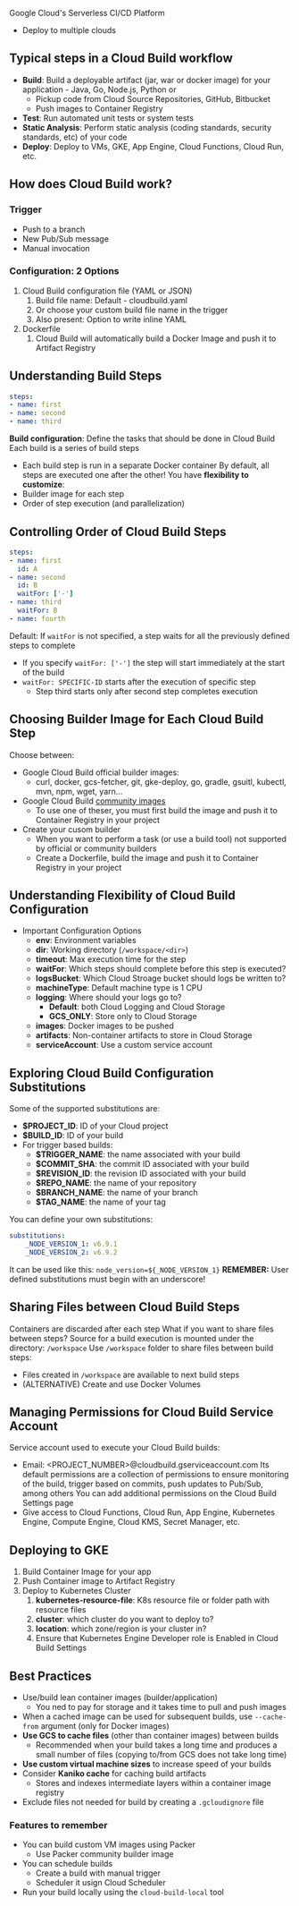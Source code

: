 Google Cloud's Serverless CI/CD Platform
- Deploy to multiple clouds
## Typical steps in a Cloud Build workflow
- **Build**: Build a deployable artifact (jar, war or docker image) for your application - Java, Go, Node.js, Python or
	- Pickup code from Cloud Source Repositories, GitHub, Bitbucket
	- Push images to Container Registry
- **Test**: Run automated unit tests or system tests
- **Static Analysis**: Perform static analysis (coding standards, security standards, etc) of your code
- **Deploy**: Deploy to VMs, GKE, App Engine, Cloud Functions, Cloud Run, etc.
## How does Cloud Build work?
### Trigger
- Push to a branch
- New Pub/Sub message
- Manual invocation
### Configuration: 2 Options
1. Cloud Build configuration file (YAML or JSON)
	1. Build file name: Default - cloudbuild.yaml
	2. Or choose your custom build file name in the trigger
	3. Also present: Option to write inline YAML
2. Dockerfile
	1. Cloud Build will automatically build a Docker Image and push it to Artifact Registry
## Understanding Build Steps
```yaml 
steps:
- name: first
- name: second
- name: third
```
**Build configuration**: Define the tasks that should be done in Cloud Build
Each build is a series of build steps
- Each build step is run in a separate Docker container
By default, all steps are executed one after the other!
You have **flexibility to customize**:
- Builder image for each step
- Order of step execution (and parallelization)
## Controlling Order of Cloud Build Steps
```yaml
steps:
- name: first
  id: A
- name: second
  id: B
  waitFor: ['-']
- name: third
  waitFor: B
- name: fourth
```
Default: If `waitFor` is not specified, a step waits for all the previously defined steps to complete
- If you specify `waitFor: ['-']` the step will start immediately  at the start of the build
- `waitFor: SPECIFIC-ID` starts after the execution of specific step
	- Step third starts only after second step completes execution
## Choosing Builder Image for Each Cloud Build Step
Choose between:
- Google Cloud Build official builder images:
	- curl, docker, gcs-fetcher, git, gke-deploy, go, gradle, gsuitl, kubectl, mvn, npm, wget, yarn...
- Google Cloud Build [community images](https://github.com/GoogleCloudPlatform/cloud-builders-community)
	- To use one of theser, you must first build the image and push it to Container Registry in your project
- Create your cusom builder
	- When you want to perform a task (or use a build tool) not supported by official or community builders
	- Create a Dockerfile, build the image and push it to Container Registry in your project
## Understanding Flexibility of Cloud Build Configuration
- Important Configuration Options
	- **env**: Environment variables
	- **dir**: Working directory (`/workspace/<dir>`)
	- **timeout**: Max execution time for the step
	- **waitFor**: Which steps should complete before this step is executed?
	- **logsBucket**: Which Cloud Stroage bucket should logs be written to?
	- **machineType**: Default machine type is 1 CPU
	- **logging**: Where should your logs go to?
		- **Default**: both Cloud Logging and Cloud Storage
		- **GCS_ONLY**: Store only to Cloud Storage
	- **images**: Docker images to be pushed
	- **artifacts**: Non-container artifacts to store in Cloud Storage
	- **serviceAccount**: Use a custom service account
## Exploring Cloud Build Configuration Substitutions
Some of the supported substitutions are:
- **$PROJECT_ID**: ID of your Cloud project
- **$BUILD_ID**: ID of your build
- For trigger based builds:
	- **$TRIGGER_NAME**: the name associated with your build
	- **$COMMIT_SHA**: the commit ID associated with your build
	- **$REVISION_ID**: the revision ID associated with your build
	- **$REPO_NAME**: the name of your repository
	- **$BRANCH_NAME**: the name of your branch
	- **$TAG_NAME**: the name of your tag

You can define your own substitutions: 
```yaml
substitutions:
	_NODE_VERSION_1: v6.9.1
	_NODE_VERSION_2: v6.9.2
```
It can be used like this: `node_version=${_NODE_VERSION_1}`
**REMEMBER:** User defined substitutions must begin with an underscore!
## Sharing Files between Cloud Build Steps
Containers are discarded after each step
What if you want to share files between steps?
Source for a build execution is mounted under the directory: `/workspace`
Use `/workspace` folder to share files between build steps:
- Files created in `/workspace` are available to next build steps
- (ALTERNATIVE) Create and use Docker Volumes
## Managing Permissions for Cloud Build Service Account
Service account used to execute your Cloud Build builds:
- Email: <PROJECT_NUMBER>@cloudbuild.gserviceaccount.com
Its default permissions are a collection of permissions to ensure monitoring of the build, trigger based on commits, push updates to Pub/Sub, among others
You can add additional permissions on the Cloud Build Settings page
- Give access to Cloud Functions, Cloud Run, App Engine, Kubernetes Engine, Compute Engine, Cloud KMS, Secret Manager, etc.
## Deploying to GKE
1. Build Container Image for your app
2. Push Container image to Artifact Registry
3. Deploy to Kubernetes Cluster
	1. **kubernetes-resource-file**: K8s resource file or folder path with resource files
	2. **cluster**: which cluster do you want to deploy to?
	3. **location**: which zone/region is your cluster in?
	4. Ensure that Kubernetes Engine Developer role is Enabled in Cloud Build Settings
## Best Practices
- Use/build lean container images (builder/application)
	- You ned to pay for storage and it takes time to pull and push images
- When a cached image can be used for subsequent builds, use `--cache-from` argument (only for Docker images)
- **Use GCS to cache files** (other than container images) between builds
	- Recommended when your build takes a long time and produces a small number of files (copying to/from GCS does not take long time)
- **Use custom virtual machine sizes** to increase speed of your builds
- Consider **Kaniko cache** for caching build artifacts
	- Stores and indexes intermediate layers within a container image registry
- Exclude files not needed for build by creating a `.gcloudignore` file
### Features to remember
- You can build custom VM images using Packer
	- Use Packer community builder image
- You can schedule builds
	- Create a build with manual trigger
	- Scheduler it usign Cloud Scheduler
- Run your build locally using the `cloud-build-local` tool